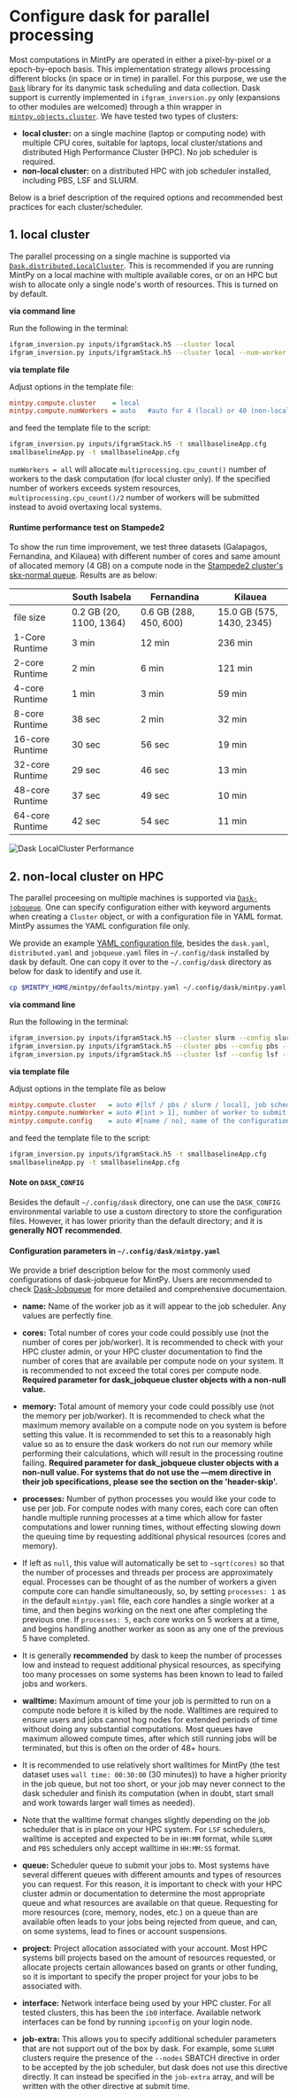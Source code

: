 # Configure dask for parallel processing #

Most computations in MintPy are operated in either a pixel-by-pixel or a epoch-by-epoch basis. This implementation strategy allows processing different blocks (in space or in time) in parallel. For this purpose, we use the [`Dask`](https://docs.dask.org/en/latest/) library for its danymic task scheduling and data collection. Dask support is currently implemented in `ifgram_inversion.py` only (expansions to other modules are welcomed) through a thin wrapper in [`mintpy.objects.cluster`](https://github.com/insarlab/MintPy/blob/master/mintpy/objects/cluster.py). We have tested two types of clusters:

+ **local cluster:** on a single machine (laptop or computing node) with multiple CPU cores, suitable for laptops, local cluster/stations and distributed High Performance Cluster (HPC). No job scheduler is required.
+ **non-local cluster:** on a distributed HPC with job scheduler installed, including PBS, LSF and SLURM.

Below is a brief description of the required options and recommended best practices for each cluster/scheduler.

## 1. local cluster ##

The parallel processing on a single machine is supported via [`Dask.distributed.LocalCluster`](https://docs.dask.org/en/latest/setup/single-distributed.html#localcluster). This is recommended if you are running MintPy on a local machine with multiple available cores, or on an HPC but wish to allocate only a single node's worth of resources. This is turned on by default.

**via command line**

Run the following in the terminal:

```bash
ifgram_inversion.py inputs/ifgramStack.h5 --cluster local
ifgram_inversion.py inputs/ifgramStack.h5 --cluster local --num-worker 8
```

**via template file**

Adjust options in the template file:

```cfg
mintpy.compute.cluster    = local
mintpy.compute.numWorkers = auto   #auto for 4 (local) or 40 (non-local), set to "all" to use all available cores.
```

and feed the template file to the script:

```bash
ifgram_inversion.py inputs/ifgramStack.h5 -t smallbaselineApp.cfg
smallbaselineApp.py -t smallbaselineApp.cfg
```

`numWorkers = all` will allocate `multiprocessing.cpu_count()` number of workers to the dask computation (for local cluster only). If the specified number of workers exceeds system resources, `multiprocessing.cpu_count()/2` number of workers will be submitted instead to avoid overtaxing local systems.

#### Runtime performance test on Stampede2 ####

To show the run time improvement, we test three datasets (Galapagos, Fernandina, and Kilauea) with different number of cores and same amount of allocated memory (4 GB) on a compute node in the [Stampede2 cluster's skx-normal queue](https://portal.tacc.utexas.edu/user-guides/stampede2#overview-skxcomputenodes). Results are as below:

|                       | South Isabela           | Fernandina             | Kilauea                   |
|-----------------------|-------------------------|------------------------|---------------------------|
| file size             | 0.2 GB (20, 1100, 1364) | 0.6 GB (288, 450, 600) | 15.0 GB (575, 1430, 2345) |
| 1-Core Runtime        | 3 min                   | 12 min                 | 236 min                   |
| 2-core Runtime        | 2 min                   | 6 min                  | 121 min                   |
| 4-core Runtime        | 1 min                   | 3 min                  | 59 min                    |
| 8-core Runtime        | 38 sec                  | 2 min                  | 32 min                    |
| 16-core Runtime       | 30 sec                  | 56 sec                 | 19 min                    |
| 32-core Runtime       | 29 sec                  | 46 sec                 | 13 min                    |
| 48-core Runtime       | 37 sec                  | 49 sec                 | 10 min                    |
| 64-core Runtime       | 42 sec                  | 54 sec                 | 11 min                    |

![Dask LocalCluster Performance](https://raw.githubusercontent.com/insarlab/MintPy-tutorial/master/docs/dask_local_cluster_performance.png)

## 2. non-local cluster on HPC ##

The parallel proceesing on multiple machines is supported via [`Dask-jobqueue`](https://jobqueue.dask.org/en/latest/index.html). One can specify configuration either with keyword arguments when creating a `Cluster` object, or with a configuration file in YAML format. MintPy assumes the YAML configuration file only.

We provide an example [YAML configuration file](https://github.com/insarlab/MintPy/blob/master/mintpy/defaults/mintpy.yaml), besides the `dask.yaml`,  `distributed.yaml` and `jobqueue.yaml` files in `~/.config/dask` installed by dask by default. One can copy it over to the `~/.config/dask` directory as below for dask to identify and use it.

```bash
cp $MINTPY_HOME/mintpy/defaults/mintpy.yaml ~/.config/dask/mintpy.yaml
```

**via command line**

Run the following in the terminal:

```bash
ifgram_inversion.py inputs/ifgramStack.h5 --cluster slurm --config slurm --num-worker 40
ifgram_inversion.py inputs/ifgramStack.h5 --cluster pbs --config pbs --num-worker 40
ifgram_inversion.py inputs/ifgramStack.h5 --cluster lsf --config lsf --num-worker 40
```

**via template file**

Adjust options in the template file as below

```cfg
mintpy.compute.cluster   = auto #[lsf / pbs / slurm / local], job scheduler in your HPC system, auto for local.
mintpy.compute.numWorker = auto #[int > 1], number of worker to submit and run, auto for 4 (local) or 40 (non-local)
mintpy.compute.config    = auto #[name / no], name of the configuration section in YAML file, auto for no (to use the same name as the cluster type specified above)
```

and feed the template file to the script:

```bash
ifgram_inversion.py inputs/ifgramStack.h5 -t smallbaselineApp.cfg
smallbaselineApp.py -t smallbaselineApp.cfg
```

#### Note on `DASK_CONFIG` ####

Besides the default `~/.config/dask` directory, one can use the `DASK_CONFIG` environmental variable to use a custom directory to store the configuration files. However, it has lower priority than the default directory; and it is **generally NOT recommended**.

#### Configuration parameters in `~/.config/dask/mintpy.yaml` ####

We provide a brief description below for the most commonly used configurations of dask-jobqueue for MintPy. Users are recommended to check [Dask-Jobqueue](https://jobqueue.dask.org/en/latest/configuration-setup.html) for more detailed and comprehensive documentaion. 

+ **name:** Name of the worker job as it will appear to the job scheduler. Any values are perfectly fine.

+ **cores:** Total number of cores your code could possibly use (not the number of cores per job/worker). It is recommended to check with your HPC cluster admin, or your HPC cluster documentation to find the number of cores that are available per compute node on your system. It is recommended to not exceed the total cores per compute node. **Required parameter for dask_jobqueue cluster objects with a non-null value.**

+ **memory:** Total amount of memory your code could possibly use (not the memory per job/worker). It is recommended to check what the maximum memory available on a compute node on you system is before setting this value. It is recommended to set this to a reasonably high value so as to ensure the dask workers do not run our memory while performing their calculations, which will result in the processing routine failing. **Required parameter for dask_jobqueue cluster objects with a non-null value. For systems that do not use the —mem directive in their job specifications, please see the section on the 'header-skip'.**

+ **processes:** Number of python processes you would like your code to use per job. For compute nodes with many cores, each core can often handle multiple running processes at a time which allow for faster computations and lower running times, without effecting slowing down the queuing time by requesting additional physical resources (cores and memory). 

+ If left as `null`, this value will automatically be set to `~sqrt(cores)` so that the number of processes and threads per process are approximately equal.  Processes can be thought of as the number of workers a given compute core can handle simultaneously, so, by setting `processes: 1` as in the default `mintpy.yaml` file, each core handles a single worker at a time, and then begins working on the next one after completing the previous one. If `processes: 5`, each core works on 5 workers at a time, and begins handling another worker as soon as any one of the previous 5 have completed. 

+ It is generally **recommended** by dask to keep the number of processes low and instead to request additional physical resources, as specifying too many processes on some systems has been known to lead to failed jobs and workers.

+ **walltime:** Maximum amount of time your job is permitted to run on a compute node before it is killed by the node. Walltimes are required to ensure users and jobs cannot hog nodes for extended periods of time without doing any substantial computations. Most queues have maximum allowed compute times, after which still running jobs will be terminated, but this is often on the order of 48+ hours. 

+ It is recommended to use relatively short walltimes for MintPy (the test dataset uses `wall time: 00:30:00` (30 minutes)) to have a higher priority in the job queue, but not too short, or your job may never connect to the dask scheduler and finish its computation (when in doubt, start small and work towards larger wall times as needed). 

+ Note that the walltime format changes slightly depending on the job scheduler that is in place on your HPC system. For `LSF` schedulers, walltime is accepted and expected to be in `HH:MM` format, while `SLURM` and `PBS` schedulers only accept walltime in `HH:MM:SS` format.

+ **queue:** Scheduler queue to submit your jobs to. Most systems have several different queues with different amounts and types of resources you can request. For this reason, it is important to check with your HPC cluster admin or documentation to determine the most appropriate queue and what resources are available on that queue. Requesting for more resources (core, memory, nodes, etc.) on a queue than are available often leads to your jobs being rejected from queue, and can, on some systems, lead to fines or account suspensions.

+ **project:** Project allocation associated with your account. Most HPC systems bill projects based on the amount of resources requested, or allocate projects certain allowances based on grants or other funding, so it is important to specify the proper project for your jobs to be associated with.

+ **interface:** Network interface being used by your HPC cluster. For all tested clusters, this has been the `ib0` interface. Available network interfaces can be fond by running `ipconfig` on your login node.

+ **job-extra:** This allows you to specify additional scheduler parameters that are not support out of the box by dask. For example, some `SLURM` clusters require the presence of the `--nodes` SBATCH directive in order to be accepted by the job scheduler, but dask does not use this directive directly. It can instead be specified in the `job-extra` array, and will be written with the other directive at submit time.
